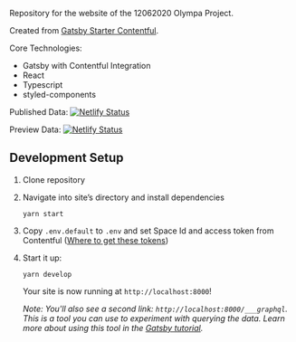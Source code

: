 Repository for the website of the 12062020 Olympa Project.

Created from [Gatsby Starter Contentful](https://github.com/wataruoguchi/gatsby-starter-typescript-contentful).

Core Technologies:

- Gatsby with Contentful Integration
- React
- Typescript
- styled-components

Published Data: [![Netlify Status](https://api.netlify.com/api/v1/badges/6b365c82-a013-4e1c-89dc-2bf6a86bc864/deploy-status)](https://app.netlify.com/sites/olympia-12062020/deploys)

Preview Data: [![Netlify Status](https://api.netlify.com/api/v1/badges/6b365c82-a013-4e1c-89dc-2bf6a86bc864/deploy-status)](https://app.netlify.com/sites/olympia-12062020/deploys)

## Development Setup

1. Clone repository
2. Navigate into site’s directory and install dependencies
   ```shell
   yarn start
   ```
3. Copy `.env.default` to `.env` and set Space Id and access token from Contentful ([Where to get these tokens](https://www.contentful.com/developers/docs/references/authentication/))
4. Start it up:

   ```shell
   yarn develop
   ```

   Your site is now running at `http://localhost:8000`!

   _Note: You'll also see a second link: _`http://localhost:8000/___graphql`_. This is a tool you can use to experiment with querying the data. Learn more about using this tool in the [Gatsby tutorial](https://www.gatsbyjs.org/tutorial/part-five/#introducing-graphiql)._
